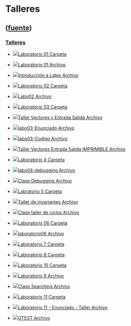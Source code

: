 # Talleres
([fuente](https://campus.exactas.uba.ar/course/view.php?id=987&section=9))
---
### [Talleres](https://campus.exactas.uba.ar/course/view.php?id=987&section=9)

  - [![ ](https://campus.exactas.uba.ar/theme/image.php/aardvark/folder/1524752928/icon)Laboratorio 01 Carpeta](https://campus.exactas.uba.ar/mod/folder/view.php?id=60575)

  - [![ ](https://campus.exactas.uba.ar/theme/image.php/aardvark/core/1524752928/f/archive-24)Laboratorio 01 Archivo](https://campus.exactas.uba.ar/mod/resource/view.php?id=59700)

  - [![ ](https://campus.exactas.uba.ar/theme/image.php/aardvark/core/1524752928/f/pdf-24)Introducción a Latex Archivo](https://campus.exactas.uba.ar/mod/resource/view.php?id=60157)

  - [![ ](https://campus.exactas.uba.ar/theme/image.php/aardvark/folder/1524752928/icon)Laboratorio 02 Carpeta](https://campus.exactas.uba.ar/mod/folder/view.php?id=60136)

  - [![ ](https://campus.exactas.uba.ar/theme/image.php/aardvark/core/1524752928/f/archive-24)Labo02 Archivo](https://campus.exactas.uba.ar/mod/resource/view.php?id=60137)

  - [![ ](https://campus.exactas.uba.ar/theme/image.php/aardvark/folder/1524752928/icon)Laboratorio 03 Carpeta](https://campus.exactas.uba.ar/mod/folder/view.php?id=60573)

  - [![ ](https://campus.exactas.uba.ar/theme/image.php/aardvark/core/1524752928/f/pdf-24)Taller Vectores y Entrada Salida Archivo](https://campus.exactas.uba.ar/mod/resource/view.php?id=60584)

  - [![ ](https://campus.exactas.uba.ar/theme/image.php/aardvark/core/1524752928/f/pdf-24)labo03-Enunciado Archivo](https://campus.exactas.uba.ar/mod/resource/view.php?id=60591)

  - [![ ](https://campus.exactas.uba.ar/theme/image.php/aardvark/core/1524752928/f/archive-24)labo03-Codigo Archivo](https://campus.exactas.uba.ar/mod/resource/view.php?id=60592)

  - [![ ](https://campus.exactas.uba.ar/theme/image.php/aardvark/core/1524752928/f/pdf-24)Taller Vectores Entrada Salida IMPRIMIBLE Archivo](https://campus.exactas.uba.ar/mod/resource/view.php?id=60594)

  - [![ ](https://campus.exactas.uba.ar/theme/image.php/aardvark/folder/1524752928/icon)Laboratorio 4 Carpeta](https://campus.exactas.uba.ar/mod/folder/view.php?id=60884)

  - [![ ](https://campus.exactas.uba.ar/theme/image.php/aardvark/core/1524752928/f/archive-24)labo04-debugging Archivo](https://campus.exactas.uba.ar/mod/resource/view.php?id=60885)

  - [![ ](https://campus.exactas.uba.ar/theme/image.php/aardvark/core/1524752928/f/pdf-24)Clase Debugging Archivo](https://campus.exactas.uba.ar/mod/resource/view.php?id=60894)

  - [![ ](https://campus.exactas.uba.ar/theme/image.php/aardvark/folder/1524752928/icon)Labratorio 5 Carpeta](https://campus.exactas.uba.ar/mod/folder/view.php?id=61233)

  - [![ ](https://campus.exactas.uba.ar/theme/image.php/aardvark/core/1524752928/f/archive-24)Taller de invariantes Archivo](https://campus.exactas.uba.ar/mod/resource/view.php?id=61234)

  - [![ ](https://campus.exactas.uba.ar/theme/image.php/aardvark/core/1524752928/f/pdf-24)Clase taller de ciclos Archivo](https://campus.exactas.uba.ar/mod/resource/view.php?id=61235)

  - [![ ](https://campus.exactas.uba.ar/theme/image.php/aardvark/folder/1524752928/icon)Laboratorio 06 Carpeta](https://campus.exactas.uba.ar/mod/folder/view.php?id=62097)

  - [![ ](https://campus.exactas.uba.ar/theme/image.php/aardvark/core/1524752928/f/archive-24)laboratorio06 Archivo](https://campus.exactas.uba.ar/mod/resource/view.php?id=62098)

  - [![ ](https://campus.exactas.uba.ar/theme/image.php/aardvark/folder/1524752928/icon)Laboratorio 7 Carpeta](https://campus.exactas.uba.ar/mod/folder/view.php?id=62361)

  - [![ ](https://campus.exactas.uba.ar/theme/image.php/aardvark/folder/1524752928/icon)Laboratorio 8 Carpeta](https://campus.exactas.uba.ar/mod/folder/view.php?id=62620)

  - [![ ](https://campus.exactas.uba.ar/theme/image.php/aardvark/folder/1524752928/icon)Laboratorio 10 Carpeta](https://campus.exactas.uba.ar/mod/folder/view.php?id=63098)

  - [![ ](https://campus.exactas.uba.ar/theme/image.php/aardvark/core/1524752928/f/archive-24)Laboratorio 9 Archivo](https://campus.exactas.uba.ar/mod/resource/view.php?id=63099)

  - [![ ](https://campus.exactas.uba.ar/theme/image.php/aardvark/core/1524752928/f/pdf-24)Clase Searching Archivo](https://campus.exactas.uba.ar/mod/resource/view.php?id=63100)

  - [![ ](https://campus.exactas.uba.ar/theme/image.php/aardvark/folder/1524752928/icon)Laboratorio 11 Carpeta](https://campus.exactas.uba.ar/mod/folder/view.php?id=63385)

  - [![ ](https://campus.exactas.uba.ar/theme/image.php/aardvark/core/1524752928/f/archive-24)Laboratorio 11 - Enunciado - Taller Archivo](https://campus.exactas.uba.ar/mod/resource/view.php?id=63386)

  - [![ ](https://campus.exactas.uba.ar/theme/image.php/aardvark/core/1524752928/f/archive-24)GTEST Archivo](https://campus.exactas.uba.ar/mod/resource/view.php?id=63387)

